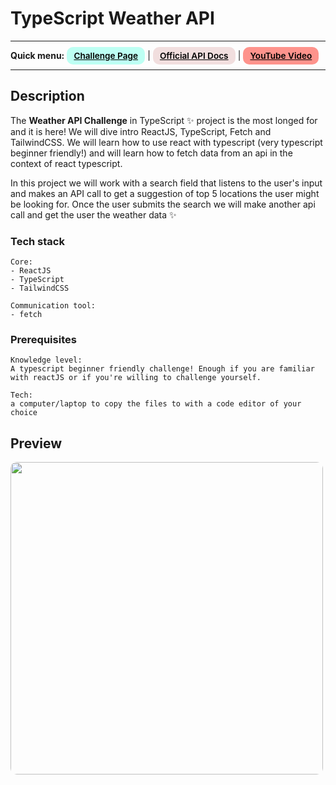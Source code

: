 # TypeScript Weather API
---
<div>
<b>Quick menu:</b>
<a href="https://theultimateapichallenge.com/challenges/weather-typescript-api" target="_blank" rel="noopener"
    style="padding:0.35rem 0.7rem;
    color: black;
    background: #BDFFF3;
    border-radius:10px;
    font-size:0.85rem;
    font-weight:600;">Challenge Page</a> |
<a href="https://openweathermap.org/api" target="_blank" rel="noopener"
    style="padding:0.35rem 0.7rem;
    color: black;
    background: #F1DEDE;
    border-radius:10px;
    font-size:0.85rem;
    font-weight:600;">Official API Docs</a> |
<a href="https://youtu.be/6MKFKwwhbNo" target="_blank" rel="noopener"
    style="padding:0.35rem 0.7rem;
    color: black;
    background: #FE938C;
    border-radius:10px;
    font-size:0.85rem;
    font-weight:600;">YouTube Video</a> 
</div>

---

## Description

<p>The <b>Weather API Challenge</b> in TypeScript ✨ project is the most longed for and it is here! We will dive intro ReactJS, TypeScript, Fetch and TailwindCSS. We will learn how to use react with typescript (very typescript beginner friendly!) and will learn how to fetch data from an api in the context of react typescript.</p>

<p>In this project we will work with a search field that listens to the user's input and makes an API call to get a suggestion of top 5 locations the user might be looking for. Once the user submits the search we will make another api call and get the user the weather data ✨</p>

### Tech stack
```
Core:
- ReactJS
- TypeScript
- TailwindCSS

Communication tool:
- fetch
```

### Prerequisites
```
Knowledge level: 
A typescript beginner friendly challenge! Enough if you are familiar with reactJS or if you're willing to challenge yourself.

Tech: 
a computer/laptop to copy the files to with a code editor of your choice
```

## Preview
<img src="/preview.png" height="500" style="border-radius:10px;margin-bottom:1rem;" />
